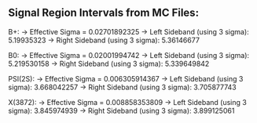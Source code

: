 ## Signal Region Intervals from MC Files:
B+:
-> Effective Sigma = 0.02701892325
-> Left Sideband (using 3 sigma): 5.19935323
-> Right Sideband (using 3 sigma):  5.36146677

B0:
-> Effective Sigma = 0.02001994742
-> Left Sideband (using 3 sigma): 5.219530158
-> Right Sideband (using 3 sigma): 5.339649842

PSI(2S):
-> Effective Sigma = 0.006305914367
-> Left Sideband (using 3 sigma): 3.668042257
-> Right Sideband (using 3 sigma): 3.705877743

X(3872):
-> Effective Sigma = 0.008858353809
-> Left Sideband (using 3 sigma): 3.845974939
-> Right Sideband (using 3 sigma): 3.899125061
